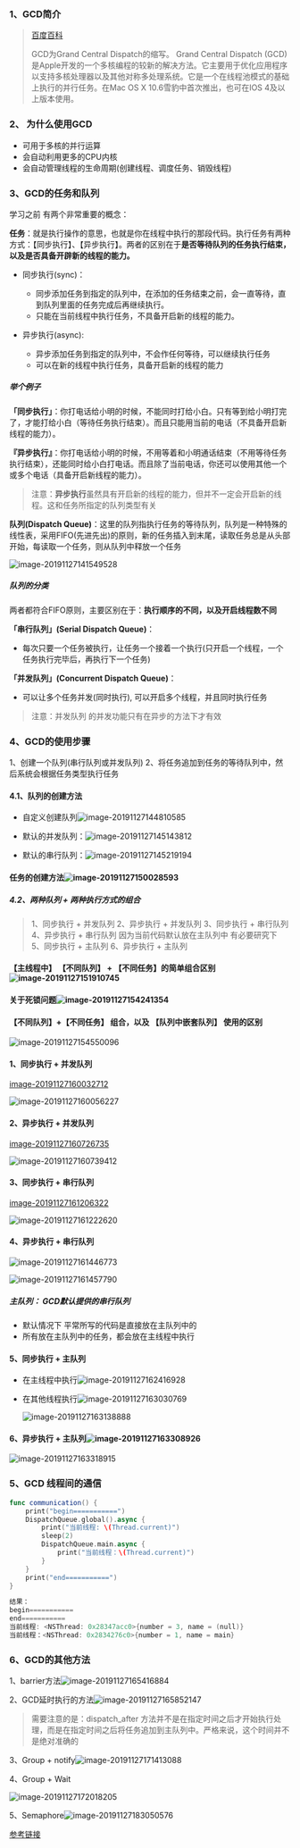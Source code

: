 ### 1、GCD简介

> [百度百科](https://baike.baidu.com/item/GCD)
>
> GCD为Grand Central Dispatch的缩写。
> Grand Central Dispatch (GCD)是Apple开发的一个多核编程的较新的解决方法。它主要用于优化应用程序以支持多核处理器以及其他对称多处理系统。它是一个在线程池模式的基础上执行的并行任务。在Mac OS X 10.6雪豹中首次推出，也可在IOS 4及以上版本使用。

### 2、 为什么使用GCD

- 可用于多核的并行运算
- 会自动利用更多的CPU内核
- 会自动管理线程的生命周期(创建线程、调度任务、销毁线程)

### 3、GCD的任务和队列

学习之前 有两个非常重要的概念：

**任务**：就是执行操作的意思，也就是你在线程中执行的那段代码。执行任务有两种方式：【同步执行】、【异步执行】。两者的区别在于**是否等待队列的任务执行结束，以及是否具备开辟新的线程的能力。**

- 同步执行(sync)：
  - 同步添加任务到指定的队列中，在添加的任务结束之前，会一直等待，直到队列里面的任务完成后再继续执行。
  - 只能在当前线程中执行任务，不具备开启新的线程的能力。

- 异步执行(async):
  - 异步添加任务到指定的队列中，不会作任何等待，可以继续执行任务
  - 可以在新的线程中执行任务，具备开启新的线程的能力

##### 举个例子

**「同步执行」**：你打电话给小明的时候，不能同时打给小白。只有等到给小明打完了，才能打给小白（等待任务执行结束）。而且只能用当前的电话（不具备开启新线程的能力）。

**『异步执行』**：你打电话给小明的时候，不用等着和小明通话结束（不用等待任务执行结束），还能同时给小白打电话。而且除了当前电话，你还可以使用其他一个或多个电话（具备开启新线程的能力）。

> 注意：**异步执行**虽然具有开启新的线程的能力，但并不一定会开启新的线程。这和任务所指定的队列类型有关

**队列(Dispatch Queue)**：这里的队列指执行任务的等待队列，队列是一种特殊的线性表，采用FIFO(先进先出)的原则，新的任务插入到末尾，读取任务总是从头部开始，每读取一个任务，则从队列中释放一个任务

![image-20191127141549528](https://tva1.sinaimg.cn/large/006y8mN6gy1g9ckmf196vj30z40bgjt0.jpg)

##### 队列的分类

两者都符合FIFO原则，主要区别在于：**执行顺序的不同，以及开启线程数不同**

**「串行队列」(Serial Dispatch Queue)**：

- 每次只要一个任务被执行，让任务一个接着一个执行(只开启一个线程，一个任务执行完毕后，再执行下一个任务)
  

**「并发队列」(Concurrent Dispatch Queue)**：

- 可以让多个任务并发(同时执行), 可以开启多个线程，并且同时执行任务

> 注意：并发队列 的并发功能只有在异步的方法下才有效

### 4、GCD的使用步骤

1、创建一个队列(串行队列或并发队列)
2、将任务追加到任务的等待队列中，然后系统会根据任务类型执行任务

#### 4.1、队列的创建方法

- 自定义创建队列![image-20191127144810585](https://tva1.sinaimg.cn/large/006y8mN6gy1g9clk1bv9fj318a0n6dm2.jpg)

- 默认的并发队列：![image-20191127145143812](https://tva1.sinaimg.cn/large/006y8mN6gy1g9clnpwrnvj30km02wweu.jpg)

- 默认的串行队列：![image-20191127145219194](https://tva1.sinaimg.cn/large/006y8mN6gy1g9clobs1dtj30e203aaa8.jpg)

#### 任务的创建方法![image-20191127150028593](https://tva1.sinaimg.cn/large/006y8mN6gy1g9clwtu6vvj30k207ot9p.jpg)

##### 4.2、两种队列 + 两种执行方式的组合

> 1、同步执行 + 并发队列
> 2、异步执行 + 并发队列
> 3、同步执行 + 串行队列
> 4、异步执行 + 串行队列
> 因为当前代码默认放在主队列中 有必要研究下
> 5、同步执行 + 主队列
> 6、异步执行 + 主队列

#### 【主线程中】 【不同队列】 + 【不同任务】的简单组合区别![image-20191127151910745](https://tva1.sinaimg.cn/large/006y8mN6gy1g9cmga3xolj313o0ci0ut.jpg)

#### 关于死锁问题![image-20191127154241354](https://tva1.sinaimg.cn/large/006y8mN6gy1g9cn4rc6ymj30vw0g6416.jpg)

#### 【不同队列】+【不同任务】 组合，以及 【队列中嵌套队列】 使用的区别

![image-20191127154550096](https://tva1.sinaimg.cn/large/006y8mN6gy1g9cn80b8pxj31380fi0va.jpg)

#### 1、同步执行 + 并发队列

[image-20191127160032712](https://tva1.sinaimg.cn/large/006y8mN6gy1g9cnnbxf5tj315o0hsmzv.jpg)

![image-20191127160056227](https://tva1.sinaimg.cn/large/006y8mN6gy1g9cnnq5gvzj30rs0degpi.jpg)

#### 2、异步执行 + 并发队列

[image-20191127160726735](https://tva1.sinaimg.cn/large/006y8mN6gy1g9cnuidxeej31760hyjua.jpg)

![image-20191127160739412](https://tva1.sinaimg.cn/large/006y8mN6gy1g9cnuppj55j30ws0c4439.jpg)

#### 3、同步执行 + 串行队列

[image-20191127161206322](https://tva1.sinaimg.cn/large/006y8mN6gy1g9cnzcocppj30wg0i6wgv.jpg)

![image-20191127161222620](https://tva1.sinaimg.cn/large/006y8mN6gy1g9cnzmrp47j30u20bwjvs.jpg)

#### 4、异步执行 + 串行队列

![image-20191127161446773](https://tva1.sinaimg.cn/large/006y8mN6gy1g9co24ostzj30xq0i0tb7.jpg)

![image-20191127161457790](https://tva1.sinaimg.cn/large/006y8mN6gy1g9co2bmrxlj30tq0c2aeb.jpg)

##### 主队列： GCD默认提供的串行队列

- 默认情况下 平常所写的代码是直接放在主队列中的
- 所有放在主队列中的任务，都会放在主线程中执行

#### 5、同步执行 + 主队列

- 在主线程中执行![image-20191127162416928](https://tva1.sinaimg.cn/large/006y8mN6gy1g9coc0n3zzj312a0hogo0.jpg)

- 在其他线程执行![image-20191127163030769](https://tva1.sinaimg.cn/large/006y8mN6gy1g9coiia5vsj31420nsgoz.jpg)

  ![image-20191127163138888](https://tva1.sinaimg.cn/large/006y8mN6gy1g9cojowda1j30ss0c2q7i.jpg)

#### 6、异步执行 + 主队列![image-20191127163308926](https://tva1.sinaimg.cn/large/006y8mN6gy1g9col8j970j30te0ikjtq.jpg)

![image-20191127163318915](https://tva1.sinaimg.cn/large/006y8mN6gy1g9coley1luj30ro0c4431.jpg)

### 5、GCD 线程间的通信

```swift
func communication() {
    print("begin===========")
    DispatchQueue.global().async {
        print("当前线程: \(Thread.current)")
        sleep(2)
        DispatchQueue.main.async {
            print("当前线程：\(Thread.current)")
        }
    }
    print("end===========")
}

结果：
begin===========
end===========
当前线程: <NSThread: 0x28347acc0>{number = 3, name = (null)}
当前线程：<NSThread: 0x2834276c0>{number = 1, name = main}
```

### 6、GCD的其他方法

1、barrier方法![image-20191127165416884](https://tva1.sinaimg.cn/large/006y8mN6gy1g9cp78u946j30z50u0q9e.jpg)

2、GCD延时执行的方法![image-20191127165852147](https://tva1.sinaimg.cn/large/006y8mN6gy1g9cpc08wyej30ts0ea76y.jpg)
> 需要注意的是：dispatch_after 方法并不是在指定时间之后才开始执行处理，而是在指定时间之后将任务追加到主队列中。严格来说，这个时间并不是绝对准确的

3、Group + notify![image-20191127171413088](https://tva1.sinaimg.cn/large/006y8mN6gy1g9cprznnwbj30vi0qqn0u.jpg)

4、Group + Wait

![image-20191127172018205](https://tva1.sinaimg.cn/large/006y8mN6gy1g9cpyaxyavj30ra0x80xj.jpg)

5、Semaphore![image-20191127183050576](https://tva1.sinaimg.cn/large/006y8mN6gy1g9crzpp670j314e0jo77d.jpg)

[参考链接](https://www.jianshu.com/p/2d57c72016c6)


<Valine></Valine>
